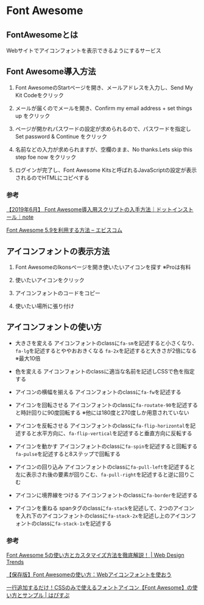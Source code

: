 # Font Awesome

## FontAwesomeとは

Webサイトでアイコンフォントを表示できるようにするサービス

## Font Awesome導入方法

1. Font AwesomeのStartページを開き、メールアドレスを入力し、Send My Kit Codeをクリック

2. メールが届くのでメールを開き、Confirm my email address + set things up をクリック

3. ページが開かれパスワードの設定が求められるので、パスワードを指定し Set password & Continue をクリック

4. 名前などの入力が求められますが、空欄のまま、No thanks.Lets skip this step foe now をクリック

5. ログインが完了し、Font Awesome Kitsと呼ばれるJavaScriptの設定が表示されるのでHTMLにコピペする

### 参考

[【2019年6月】 Font Awesome導入用スクリプトの入手方法｜ドットインストール｜note](https://note.mu/dotinstall/n/n92c4015946df)

[Font Awesome 5\.9を利用する方法 – エビスコム](https://ebisu.com/note/font-awesome-5-9/)

## アイコンフォントの表示方法

1. Font AwesomeのIkonsページを開き使いたいアイコンを探す ※Proは有料

2. 使いたいアイコンをクリック

3. アイコンフォントのコードをコピー

4. 使いたい場所に張り付け

## アイコンフォントの使い方

- 大きさを変える
アイコンフォントのclassに`fa-sm`を記述すると小さくなり、`fa-lg`を記述するとややおおきくなる `fa-2x`を記述すると大きさが2倍になる ※最大10倍

- 色を変える
アイコンフォントのclassに適当な名前を記述しCSSで色を指定する

- アイコンの横幅を揃える
アイコンフォントのclassに`fa-fw`を記述する

- アイコンを回転させる
アイコンフォントのclassに`fa-routate-90`を記述すると時計回りに90度回転する ※他には180度と270度しか用意されていない

- アイコンを反転させる
アイコンフォントのclassに`fa-flip-horizontal`を記述すると水平方向に、`fa-flip-vertical`を記述すると垂直方向に反転する

- アイコンを動かす
アイコンフォントのclassに`fa-spin`を記述すると回転する `fa-pulse`を記述すると8ステップで回転する

- アイコンの回り込み
アイコンフォントのclassに`fa-pull-left`を記述すると左に表示され後の要素が回りこむ、`fa-pull-right`を記述すると逆に回りこむ

- アイコンに境界線をつける
アイコンフォントのclassに`fa-border`を記述する

- アイコンを重ねる
spanタグのclassに`fa-stack`を記述して、2つのアイコンを入れ下のアイコンフォントのclassに`fa-stack-2x`を記述し上のアイコンフォントのclassに`fa-stack-1x`を記述する

### 参考

[Font Awesome 5の使い方とカスタマイズ方法を徹底解説！ \| Web Design Trends](https://webdesign-trends.net/entry/8351)

[【保存版】Font Awesomeの使い方：Webアイコンフォントを使おう](https://saruwakakun.com/html-css/basic/font-awesome)

[一行追加するだけ！CSSのみで使えるフォントアイコン【Font Awesome】の使い方とサンプル \| はぴすぷ](http://hapisupu.com/2015/08/css-font-icon-font-awesome/)